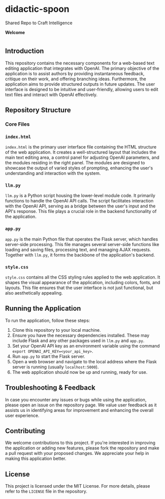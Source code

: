 # didactic-spoon
Shared Repo to Craft Intelligence


**Welcome**

# 

## Introduction

This repository contains the necessary components for a web-based text editing application that integrates with OpenAI. The primary objective of the application is to assist authors by providing instantaneous feedback, critique on their work, and offering branching ideas. Furthermore, the application aims to provide structured outputs in future updates. The user interface is designed to be intuitive and user-friendly, allowing users to edit text files and interact with OpenAI effectively.

## Repository Structure

### Core Files

### `index.html`

`index.html` is the primary user interface file containing the HTML structure of the web application. It creates a well-structured layout that includes the main text editing area, a control panel for adjusting OpenAI parameters, and the modules residing in the right panel. The modules are designed to showcase the output of varied styles of prompting, enhancing the user's understanding and interaction with the system.

### `llm.py`

`llm.py` is a Python script housing the lower-level module code. It primarily functions to handle the OpenAI API calls. The script facilitates interaction with the OpenAI API, serving as a bridge between the user's input and the API's response. This file plays a crucial role in the backend functionality of the application.

### `app.py`

`app.py` is the main Python file that operates the Flask server, which handles server-side processing. This file manages several server-side functions like loading and saving files, processing text, and managing AJAX requests. Together with `llm.py`, it forms the backbone of the application's backend.

### `style.css`

`style.css` contains all the CSS styling rules applied to the web application. It shapes the visual appearance of the application, including colors, fonts, and layouts. This file ensures that the user interface is not just functional, but also aesthetically appealing.

## Running the Application

To run the application, follow these steps:

1. Clone this repository to your local machine.
2. Ensure you have the necessary dependencies installed. These may include Flask and any other packages used in `llm.py` and `app.py`.
3. Set your OpenAI API key as an environment variable using the command `export OPENAI_API_KEY=<your_api_key>`.
4. Run `app.py` to start the Flask server.
5. Open a web browser and navigate to the local address where the Flask server is running (usually `localhost:5000`).
6. The web application should now be up and running, ready for use.

## Troubleshooting & Feedback

In case you encounter any issues or bugs while using the application, please open an issue on the repository page. We value user feedback as it assists us in identifying areas for improvement and enhancing the overall user experience.

## Contributing

We welcome contributions to this project. If you're interested in improving the application or adding new features, please fork the repository and make a pull request with your proposed changes. We appreciate your help in making this application better.

## License

This project is licensed under the MIT License. For more details, please refer to the `LICENSE` file in the repository.
